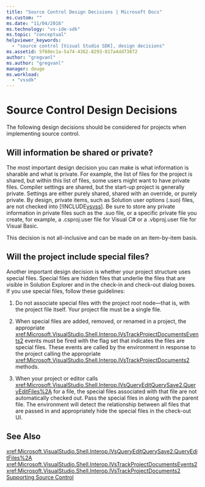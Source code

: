 ```yaml
---
title: "Source Control Design Decisions | Microsoft Docs"
ms.custom: ""
ms.date: "11/04/2016"
ms.technology: "vs-ide-sdk"
ms.topic: "conceptual"
helpviewer_keywords: 
  - "source control [Visual Studio SDK], design decisions"
ms.assetid: 5f60ec1a-5a74-4362-8293-817a4dd73872
author: "gregvanl"
ms.author: "gregvanl"
manager: douge
ms.workload: 
  - "vssdk"
---
```

# Source Control Design Decisions
The following design decisions should be considered for projects when implementing source control.  
  
## Will information be shared or private?  
 The most important design decision you can make is what information is sharable and what is private. For example, the list of files for the project is shared, but within this list of files, some users might want to have private files. Compiler settings are shared, but the start-up project is generally private. Settings are either purely shared, shared with an override, or purely private. By design, private items, such as Solution user options (.suo) files, are not checked into [!INCLUDE[vsvss](../../extensibility/includes/vsvss_md.md)]. Be sure to store any private information in private files such as the .suo file, or a specific private file you create, for example, a .csproj.user file for Visual C# or a .vbproj.user file for Visual Basic.  
  
 This decision is not all-inclusive and can be made on an item-by-item basis.  
  
## Will the project include special files?  
 Another important design decision is whether your project structure uses special files. Special files are hidden files that underlie the files that are visible in Solution Explorer and in the check-in and check-out dialog boxes. If you use special files, follow these guidelines:  
  
1.  Do not associate special files with the project root node—that is, with the project file itself. Your project file must be a single file.  
  
2.  When special files are added, removed, or renamed in a project, the appropriate <xref:Microsoft.VisualStudio.Shell.Interop.IVsTrackProjectDocumentsEvents2> events must be fired with the flag set that indicates the files are special files. These events are called by the environment in response to the project calling the appropriate <xref:Microsoft.VisualStudio.Shell.Interop.IVsTrackProjectDocuments2> methods.  
  
3.  When your project or editor calls <xref:Microsoft.VisualStudio.Shell.Interop.IVsQueryEditQuerySave2.QueryEditFiles%2A> for a file, the special files associated with that file are not automatically checked out. Pass the special files in along with the parent file. The environment will detect the relationship between all files that are passed in and appropriately hide the special files in the check-out UI.  
  
## See Also  
 <xref:Microsoft.VisualStudio.Shell.Interop.IVsQueryEditQuerySave2.QueryEditFiles%2A>   
 <xref:Microsoft.VisualStudio.Shell.Interop.IVsTrackProjectDocumentsEvents2>   
 <xref:Microsoft.VisualStudio.Shell.Interop.IVsTrackProjectDocuments2>   
 [Supporting Source Control](../../extensibility/internals/supporting-source-control.md)
